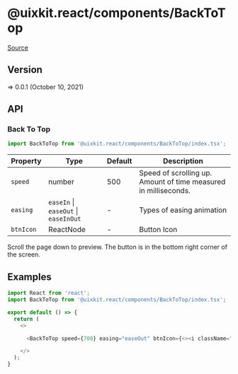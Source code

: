 # @uixkit.react/components/BackToTop

[Source](https://github.com/xizon/uix-kit-react/tree/main/src/client/components/BackToTop)

## Version

=> 0.0.1 (October 10, 2021)

## API

### Back To Top
```js
import BackToTop from '@uixkit.react/components/BackToTop/index.tsx';
```
| Property | Type | Default | Description |
| --- | --- | --- | --- |
| `speed` | number  | 500| Speed of scrolling up. Amount of time measured in milliseconds. |
| `easing` | `easeIn` \| `easeOut` \| `easeInOut` | - | Types of easing animation |
| `btnIcon` | ReactNode  | - | Button Icon |

Scroll the page down to preview. The button is in the bottom right corner of the screen.




## Examples

```js
import React from 'react';
import BackToTop from '@uixkit.react/components/BackToTop/index.tsx';

export default () => {
  return (
    <>

      <BackToTop speed={700} easing="easeOut" btnIcon={<><i className="fa fa-arrow-up" aria-hidden="true"></i></>} />

    </>
  );
}

```
